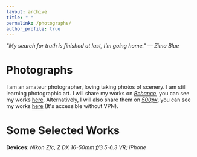 ```yaml
---
layout: archive
title: " "
permalink: /photographs/
author_profile: true
---
```


*"My search for truth is finished at last, I’m going home." ― Zima Blue*

Photographs
===

I am an amateur photographer, loving taking photos of scenery. I am still learning photographic art. I will share my works on *[Behance](https://www.behance.net/)*, you can see my works [here](https://www.behance.net/runzheyang1). Alternatively, I will also share them on *[500px](https://500px.com.cn/community/index.html)*, you can see my works [here](https://500px.com.cn/runzheyang) (It's accessible without VPN).

Some Selected Works
===

**Devices**: *Nikon Zfc, Z DX 16-50mm f/3.5-6.3 VR; iPhone*


